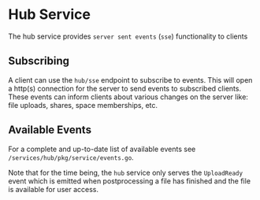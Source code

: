 # Hub Service

The hub service provides `server sent events` (`sse`) functionality to clients

## Subscribing

A client can use the `hub/sse` endpoint to subscribe to events. This will open a http(s) connection for the server to send events to subscribed clients. These events can inform clients about various changes on the server like: file uploads, shares, space memberships, etc.

## Available Events
For a complete and up-to-date list of available events see `/services/hub/pkg/service/events.go`.

Note that for the time being, the `hub` service only serves the `UploadReady` event which is emitted when postprocessing a file has finished and the file is available for user access.
